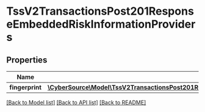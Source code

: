 # TssV2TransactionsPost201ResponseEmbeddedRiskInformationProviders

## Properties
Name | Type | Description | Notes
------------ | ------------- | ------------- | -------------
**fingerprint** | [**\CyberSource\Model\TssV2TransactionsPost201ResponseEmbeddedRiskInformationProvidersFingerprint**](TssV2TransactionsPost201ResponseEmbeddedRiskInformationProvidersFingerprint.md) |  | [optional] 

[[Back to Model list]](../README.md#documentation-for-models) [[Back to API list]](../README.md#documentation-for-api-endpoints) [[Back to README]](../README.md)


